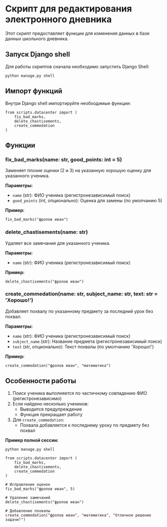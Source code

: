 # Скрипт для редактирования электронного дневника

Этот скрипт предоставляет функции для изменения данных в базе данных школьного дневника.

## Запуск Django shell
Для работы скриптов сначала необходимо запустить Django Shell:

```
python manage.py shell
```

## Импорт функций
Внутри Django shell импортируйте необходимые функции:

```
from scripts.datacenter import (
    fix_bad_marks,
    delete_chastisements,
    create_commedation
)
```

## Функции

### fix_bad_marks(name: str, good_points: int = 5)
Заменяет плохие оценки (2 и 3) на указанную хорошую оценку для указанного ученика.

**Параметры:**
- `name` (str): ФИО ученика (регистронезависимый поиск)
- `good_points` (int, опционально): Оценка для замены (по умолчанию 5)

**Пример:**
```
fix_bad_marks("фролов иван")
```

### delete_chastisements(name: str)
Удаляет все замечания для указанного ученика.

**Параметры:**
- `name` (str): ФИО ученика (регистронезависимый поиск)

**Пример:**
```
delete_chastisements("фролов иван")
```

### create_commedation(name: str, subject_name: str, text: str = 'Хорошо!')
Добавляет похвалу по указанному предмету за последний урок без похвал.

**Параметры:**
- `name` (str): ФИО ученика (регистронезависимый поиск)
- `subject_name` (str): Название предмета (регистронезависимый поиск)
- `text` (str, опционально): Текст похвалы (по умолчанию 'Хорошо!')

**Пример:**
```
create_commedation("фролов иван", "математика")
```

## Особенности работы
1. Поиск ученика выполняется по частичному совпадению ФИО (регистронезависимо)
2. Если найдено несколько учеников:
   - Выводится предупреждение
   - Функция прекращает работу
3. Для `create_commedation`:
   - Похвала добавляется к последнему уроку по предмету без похвал

**Пример полной сессии:**
```
python manage.py shell

from scripts.datacenter import (
    fix_bad_marks,
    delete_chastisements,
    create_commedation
)

# Исправление оценок
fix_bad_marks("фролов иван", 5)

# Удаление замечаний
delete_chastisements("фролов иван")

# Добавление похвалы
create_commedation("фролов иван", "математика", "Отличное решение задачи!")
```
